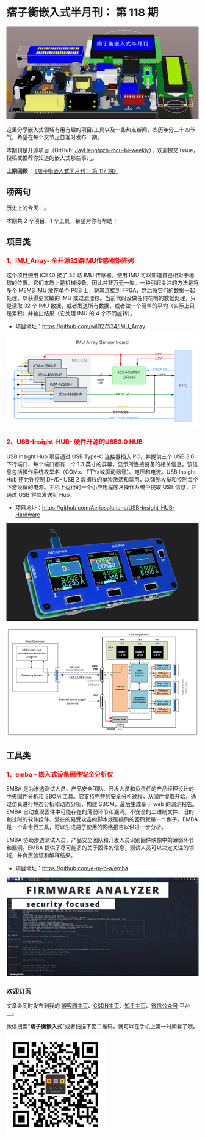 # 痞子衡嵌入式半月刊： 第 118 期

![](https://raw.githubusercontent.com/JayHeng/pzh-mcu-bi-weekly/master/pics/pzh_mcu_bi_weekly.PNG)

这里分享嵌入式领域有用有趣的项目/工具以及一些热点新闻，农历年分二十四节气，希望在每个交节之日准时发布一期。

本期刊是开源项目（GitHub: [JayHeng/pzh-mcu-bi-weekly](https://github.com/JayHeng/pzh-mcu-bi-weekly)），欢迎提交 issue，投稿或推荐你知道的嵌入式那些事儿。

**上期回顾** ：[《痞子衡嵌入式半月刊： 第 117 期》](https://www.cnblogs.com/henjay724/p/18708118)

## 唠两句

历史上的今天：。

本期共 2 个项目、1 个工具，希望对你有帮助！

## 项目类

### <font color="red">1、IMU_Array- 全开源32路IMU传感器矩阵列</font>

这个项目使用 iCE40 接了 32 路 IMU 传感器。使用 IMU 可以知道自己相对于地球的位置。它们本质上是机械设备，因此并非万无一失。一种引起关注的方法是将多个 MEMS IMU 放在单个 PCB 上，将其连接到 FPGA，然后将它们的数据一起处理，以获得更灵敏的 IMU 或过滤漂移。当前代码没做任何花哨的数据处理，只是读取 32 个 IMU 数据，或者发送所有数据，或者做一个简单的平均（实际上只是累积）并输出结果（它处理 IMU 的 4 个不同旋转）。

 * 项目地址：https://github.com/will127534/IMU_Array

![](https://raw.githubusercontent.com/JayHeng/pzh-mcu-bi-weekly/master/pics/issue-118/IMU_Array.png)

### <font color="red">2、USB-Insight-HUB- 硬件开源的USB3.0 HUB</font>

USB Insight Hub 项目通过 USB Type-C 连接器插入 PC，并提供三个 USB 3.0 下行端口，每个端口都有一个 1.3 英寸的屏幕，显示所连接设备的相关信息。该信息包括操作系统枚举名（COMx、TTYx或驱动器号）、电压和电流。USB Insight Hub 还允许控制 D+/D- USB 2 数据线的单独激活和禁用，以强制枚举和控制每个下游设备的电源。主机上运行的一个小应用程序从操作系统中提取 USB 信息，并通过 USB 将其发送到 Hub。

 * 项目地址：https://github.com/Aeriosolutions/USB-Insight-HUB-Hardware

![](https://raw.githubusercontent.com/JayHeng/pzh-mcu-bi-weekly/master/pics/issue-118/USB-Insight-HUB.png)

![](https://raw.githubusercontent.com/JayHeng/pzh-mcu-bi-weekly/master/pics/issue-118/USB-Insight-HUB2.png)

## 工具类

### <font color="red">1、emba - 嵌入式设备固件安全分析仪</font>

EMBA 是为渗透测试人员、产品安全团队、开发人员和负责任的产品经理设计的中央固件分析和 SBOM 工具。它支持完整的安全分析过程，从固件提取开始，通过仿真进行静态分析和动态分析，构建 SBOM，最后生成基于 web 的漏洞报告。EMBA 自动发现固件中可能存在的薄弱环节和漏洞。不安全的二进制文件、旧的和过时的软件组件、潜在的易受攻击的脚本或硬编码的密码就是一个例子。EMBA 是一个命令行工具，可以生成易于使用的网络报告以供进一步分析。

EMBA 协助渗透测试人员、产品安全团队和开发人员识别固件映像中的薄弱环节和漏洞。EMBA 提供了尽可能多的关于固件的信息，测试人员可以决定关注的领域，并负责验证和解释结果。

 * 项目地址：https://github.com/e-m-b-a/emba

![](https://raw.githubusercontent.com/JayHeng/pzh-mcu-bi-weekly/master/pics/issue-118/emba.png)

### 欢迎订阅

文章会同时发布到我的 [博客园主页](https://www.cnblogs.com/henjay724/)、[CSDN主页](https://blog.csdn.net/henjay724)、[知乎主页](https://www.zhihu.com/people/henjay724)、[微信公众号](http://weixin.sogou.com/weixin?type=1&query=痞子衡嵌入式) 平台上。

微信搜索"__痞子衡嵌入式__"或者扫描下面二维码，就可以在手机上第一时间看了哦。

![](https://raw.githubusercontent.com/JayHeng/pzhmcu-picture/master/wechat/pzhMcu_qrcode_258x258.jpg)


